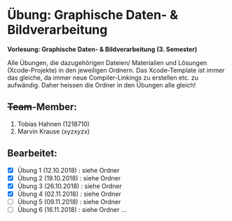# Übung: Graphische Daten- & Bildverarbeitung

**Vorlesung: Graphische Daten- & Bildverarbeitung (3. Semester)**

Alle Übungen, die dazugehörigen Dateien/ Materialien und Lösungen (Xcode-Projekte) in den jeweiligen Ordnern.
Das Xcode-Template ist immer das gleiche, da immer neue Compiler-Linkings zu erstellen etc. zu aufwändig. Daher heissen die Ordner in den Übungen alle gleich!

## ~~Team~~-Member:
1. Tobias Hahnen (1218710)
2. Marvin Krause (xyzxyzx)

## Bearbeitet:
- [x] Übung 1 (12.10.2018) : siehe Ordner
- [x] Übung 2 (19.10.2018) : siehe Ordner
- [x] Übung 3 (26.10.2018) : siehe Ordner
- [x] Übung 4 (02.11.2018) : siehe Ordner
- [ ] Übung 5 (09.11.2018) : siehe Ordner
- [ ] Übung 6 (16.11.2018) : siehe Ordner
...
